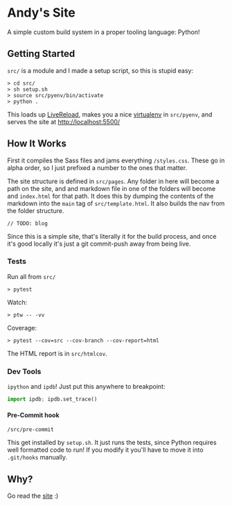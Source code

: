 # Andy's Site
A simple custom build system in a proper tooling language: Python!

## Getting Started 
`src/` is a module and I made a setup script, so this is stupid easy:
```shell
> cd src/
> sh setup.sh
> source src/pyenv/bin/activate
> python .
```

This loads up [LiveReload](https://livereload.readthedocs.io/en/stable/),
makes you a nice [virtualenv](https://docs.python.org/3/library/venv.html#how-venvs-work) in `src/pyenv`,
and serves the site at [http://localhost:5500/](http://localhost:5500/)

## How It Works
First it compiles the Sass files and jams everything `/styles.css`. These go in alpha order, so I just prefixed a 
number to the ones that matter.

The site structure is defined in `src/pages`. Any folder in here will become a path on the site, and and markdown file
in one of the folders will become and `index.html` for that path. It does this by dumping the contents of the markdown
into the `main` tag of `src/template.html`. It also builds the nav from the folder structure.

`// TODO: blog`

Since this is a simple site, that's literally it for the build process, and once it's good locally it's just a
git commit-push away from being live.

### Tests
Run all from `src/`

```shell
> pytest
```
Watch:
```shell
> ptw -- -vv
```

Coverage:
```shell
> pytest --cov=src --cov-branch --cov-report=html
```
The HTML report is in `src/htmlcov`.

### Dev Tools
`ipython` and `ipdb`! Just put this anywhere to breakpoint:
```python
import ipdb; ipdb.set_trace()
```

#### Pre-Commit hook
```
/src/pre-commit
```
This get installed by `setup.sh`. It just runs the tests, since Python requires well formatted code to run! If you
modify it you'll have to move it into `.git/hooks` manually.

## Why?
Go read the [site](https://www.andrewstanish.com/about) :)
